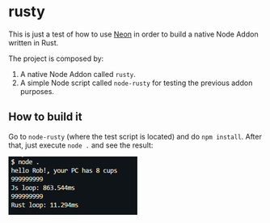 # rusty

This is just a test of how to use [Neon](https://www.neon-bindings.com/) in order to build a native Node Addon written in Rust.

The project is composed by:

1. A native Node Addon called `rusty`.
1. A simple Node script called `node-rusty` for testing the previous addon purposes.

## How to build it

Go to `node-rusty` (where the test script is located) and do `npm install`. After that, just execute `node .` and see the result:

<img src="https://github.com/robertohuertasm/node-rust-addon/raw/master/image.PNG">
